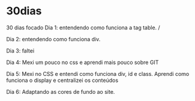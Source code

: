 # 30dias
30 dias focado
Dia 1: entendendo como funciona a tag table. /

Dia 2: entendendo como funciona div.

Dia 3: faltei

Dia 4: Mexi um pouco no css e aprendi mais pouco sobre GIT

Dia 5: Mexi no CSS e entendi como funciona div, id e class. Aprendi como funciona o display e centralizei os conteúdos

Dia 6: Adaptando as cores de fundo ao site.
